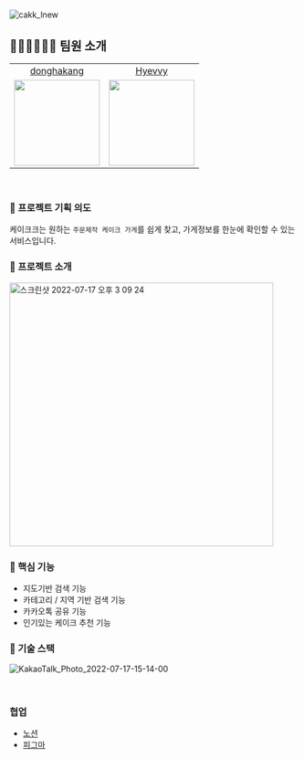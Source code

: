 #

![cakk_lnew](https://user-images.githubusercontent.com/72402747/179386534-47982539-ac03-495c-93a1-429207db7d11.png)

## 👩🏻‍💻👨🏻‍💻 팀원 소개

<table>
 <tr align="center">
    <td><a href="https://github.com/donghakang">donghakang</a></td>
    <td><a href="https://github.com/Hyevvy">Hyevvy</a></td>
  </tr>

  <tr align="center">
    <td><img src="https://avatars.githubusercontent.com/u/50029346?v=4" width="150px"/></td>
  <td><img src="https://avatars.githubusercontent.com/u/72402747?v=4"  width="150px"/></td>
  </tr>
</table>

<br/>

### 🍰 프로젝트 기획 의도

케이크크는 원하는 `주문제작 케이크 가게`를 쉽게 찾고, 가게정보를 한눈에 확인할 수 있는 서비스입니다.

### 🍰 프로젝트 소개

<img width="462" alt="스크린샷 2022-07-17 오후 3 09 24" src="https://user-images.githubusercontent.com/72402747/179386308-9d027314-59a0-47c8-b1ef-2d78eef009a3.png">

### 🍰 핵심 기능

- 지도기반 검색 기능
- 카테고리 / 지역 기반 검색 기능
- 카카오톡 공유 기능
- 인기있는 케이크 추천 기능

### 🍰 기술 스택

![KakaoTalk_Photo_2022-07-17-15-14-00](https://user-images.githubusercontent.com/72402747/179386441-30da1d4a-d542-4310-b54f-6d266508ad5d.png)

<br/>

### 협업

- [노션](https://fan-feels-39a.notion.site/7d547b38ff1f4cd19eeacd18900b981b)
- [피그마](https://www.figma.com/file/hkOGWrKySk51e6NQU0miI8/%EC%BC%80%EC%9D%B4%ED%81%AC%ED%81%AC_inprogress?node-id=0%3A1)
